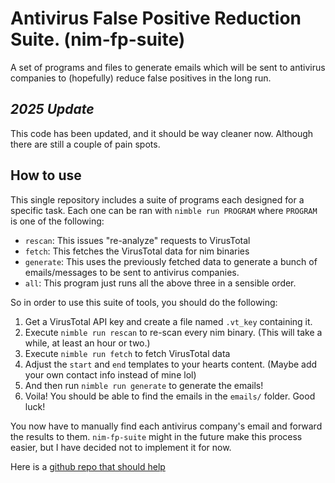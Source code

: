 # Antivirus False Positive Reduction Suite. (nim-fp-suite)

A set of programs and files to generate emails which will be sent to antivirus companies to (hopefully) reduce false positives in the long run. 

## *2025 Update*

This code has been updated, and it should be way cleaner now. Although there are still a couple of pain spots.

## How to use

This single repository includes a suite of programs each designed for a specific task. Each one can be ran with `nimble run PROGRAM` where `PROGRAM` is one of the following:

* `rescan`: This issues "re-analyze" requests to VirusTotal
* `fetch`: This fetches the VirusTotal data for nim binaries
* `generate`: This uses the previously fetched data to generate a bunch of emails/messages to be sent to antivirus companies.
* `all`: This program just runs all the above three in a sensible order.

So in order to use this suite of tools, you should do the following:

1. Get a VirusTotal API key and create a file named `.vt_key` containing it.
2. Execute `nimble run rescan` to re-scan every nim binary. (This will take a while, at least an hour or two.)
2. Execute `nimble run fetch` to fetch VirusTotal data
3. Adjust the `start` and `end` templates to your hearts content. (Maybe add your own contact info instead of mine lol)
4. And then run `nimble run generate` to generate the emails!
5. Voila! You should be able to find the emails in the `emails/` folder. Good luck!

You now have to manually find each antivirus company's email and forward the results to them. `nim-fp-suite` might in the future make this process easier, but I have decided not to implement it for now.

Here is a [github repo that should help](https://github.com/yaronelh/False-Positive-Center)